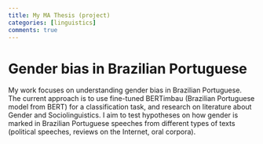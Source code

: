 ```yaml
---
title: My MA Thesis (project)
categories: [linguistics]
comments: true
---
```

# Gender bias in Brazilian Portuguese

My work focuses on understanding gender bias in Brazilian Portuguese. The current approach is to use fine-tuned BERTimbau (Brazilian Portuguese model from BERT) for a classification task, and research on literature about Gender and Sociolinguistics. I aim to test hypotheses on how gender is marked in Brazilian Portuguese speeches from different types of texts (political speeches, reviews on the Internet, oral corpora). 